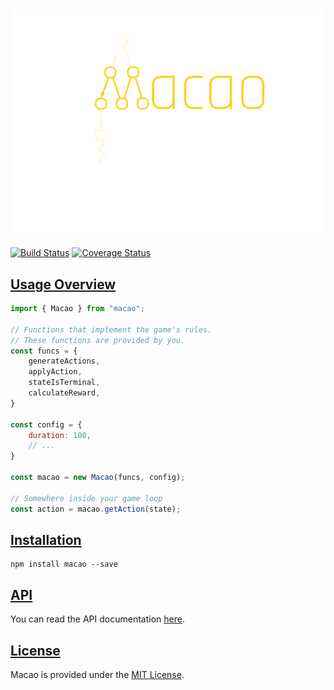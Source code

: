 <h1 align="center">
  <img src="images/macao-logo-color.svg" alt="Macao Logo" />
</h1>

[![Build Status](https://travis-ci.org/Neoflash1979/macao.svg?branch=master)](https://travis-ci.org/Neoflash1979/macao)
[![Coverage Status](https://coveralls.io/repos/github/Neoflash1979/macao/badge.svg)](https://coveralls.io/github/Neoflash1979/macao)

## [Usage Overview](#usage-overview)

```javascript
import { Macao } from "macao";

// Functions that implement the game's rules.
// These functions are provided by you.
const funcs = {
    generateActions,
    applyAction,
    stateIsTerminal,
    calculateReward,
}

const config = {
    duration: 100,
    // ...
}

const macao = new Macao(funcs, config);

// Somewhere inside your game loop
const action = macao.getAction(state);

```

## [Installation](#installation)

```shell
npm install macao --save
```

## [API](#api)

You can read the API documentation [here](https://neoflash1979.github.io/macao/).

## [License](#license)

Macao is provided under the [MIT License](https://github.com/Neoflash1979/macao/blob/master/LICENSE).